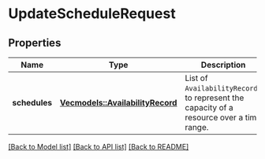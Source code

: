 # UpdateScheduleRequest

## Properties

Name | Type | Description | Notes
------------ | ------------- | ------------- | -------------
**schedules** | [**Vec<models::AvailabilityRecord>**](AvailabilityRecord.md) | List of `AvailabilityRecord`s to represent the capacity of a resource over a time range. | 

[[Back to Model list]](../README.md#documentation-for-models) [[Back to API list]](../README.md#documentation-for-api-endpoints) [[Back to README]](../README.md)


